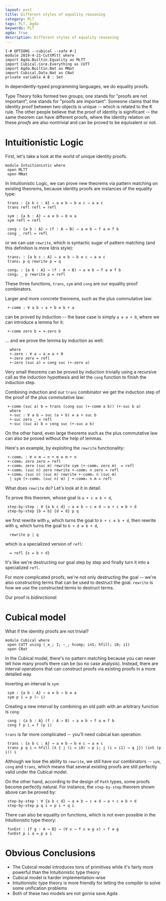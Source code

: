 ```yaml
---
layout: post
title: Different styles of equality reasoning
category: PLT
tags: PLT, Agda
keywords: PLT
agda: true
description: Different styles of equality reasoning
---
```


```
{-# OPTIONS --cubical --safe #-}
module 2019-4-21-CuttMltt where
import Agda.Builtin.Equality as MLTT
import Cubical.Core.Everything as CUTT
import Agda.Builtin.Nat as MNat
import Cubical.Data.Nat as CNat
private variable A B : Set
```

In dependently-typed programming languages, we do equality proofs.

Type Theory folks formed two groups; one stands for "proofs are not important",
one stands for "proofs are important".
Someone claims that the identity proof between two objects is unique -- which
is related to the K rule.
The other people believe that the proof of identity is significant -- the same
theorem can
have different proofs, where the identity relation on these *proofs* are also
nontrivial and can be proved to be equivalent or not.

# Intuitionistic Logic

First, let's take a look at the world of unique identity proofs.

```
module Intuitionistic where
 open MLTT
 open MNat
```

In Intuitionistic Logic, we can prove new theorems via pattern matching on existing theorems,
because identity proofs are instances of the equality type:

```
 trans : {a b c : A} → a ≡ b → b ≡ c → a ≡ c
 trans refl refl = refl

 sym : {a b : A} → a ≡ b → b ≡ a
 sym refl = refl

 cong : {a b : A} → (f : A → B) → a ≡ b → f a ≡ f b
 cong _ refl = refl
```

or we can use `rewrite`, which is syntactic sugar of pattern matching
(and this definition is more Idris style):

```
 trans₁ : {a b c : A} → a ≡ b → b ≡ c → a ≡ c
 trans₁ p q rewrite p = q

 cong₁ : {a b : A} → (f : A → B) → a ≡ b → f a ≡ f b
 cong₁ _ p rewrite p = refl
```

These three functions, `trans`, `sym` and `cong` are our equality proof
combinators.

Larger and more concrete theorems, such as the plus commutative law:

```
 +-comm : ∀ a b → a + b ≡ b + a
```

can be proved by induction -- the base case is simply `a ≡ a + 0`,
where we can introduce a lemma for it:

```
 +-comm zero b = +-zero b
```

... and we prove the lemma by induction as well:

```
  where
  +-zero : ∀ a → a ≡ a + 0
  +-zero zero = refl
  +-zero (suc a) = cong suc (+-zero a)
```

Very small theorems can be proved by induction trivially using
a recursive call as the induction hypothesis and let the `cong`
function to finish the induction step.

Combining induction and our `trans` combinator we get the induction
step of the proof of the plus commutative law:

```
 +-comm (suc a) b = trans (cong suc (+-comm a b)) (+-suc b a)
  where
  +-suc : ∀ a b → suc (a + b) ≡ a + suc b
  +-suc zero _ = refl
  +-suc (suc a) b = cong suc (+-suc a b)
```

On the other hand, even large theorems such as the plus commutative law
can also be proved without the help of lemmas.

Here's an example, by exploiting the `rewrite` functionality:

```
 +-comm₁ : ∀ n m → n + m ≡ m + n
 +-comm₁ zero zero = refl
 +-comm₁ zero (suc m) rewrite sym (+-comm₁ zero m)  = refl
 +-comm₁ (suc n) zero rewrite +-comm₁ n zero = refl
 +-comm₁ (suc n) (suc m) rewrite +-comm₁ n (suc m)
  | sym (+-comm₁ (suc n) m) | +-comm₁ n m = refl
```

What does `rewrite` do?
Let's look at it in detail.

To prove this theorem, whose goal is `a + c ≡ b + d`,

```
 step-by-step : ∀ {a b c d} → a ≡ b → c ≡ d → a + c ≡ b + d
 step-by-step {b = b} {d = d} p q
```

we first rewrite with `p`, which turns the goal to `b + c ≡ b + d`,
then rewrite with `q`, which turns the goal to `b + d ≡ b + d`,

```
  rewrite p | q
```

which is a specialized version of `refl`:

```
  = refl {x = b + d}
```

It's like we're destructing our goal step by step and finally turn it into a specialized `refl`.

For more complicated proofs, we're not only destructing the goal -- we're also constructing
terms that can be used to destruct the goal.
`rewrite` is how we *use* the constructed terms to destruct terms.

Our proof is *bidirectional*.

# Cubical model

What if the identity proofs are not trivial?

```
module Cubical where
 open CUTT using (_≡_; I; ~_; hcomp; inS; hfill; i0; i1)
 open CNat
```

In the Cubical model, there's no pattern matching because you can never tell
how many proofs there can be (so no case analysis).
Instead, there are interval operations that can construct proofs via existing proofs
in a more detailed way.

Inverting an interval is `sym`:

```
 sym : {a b : A} → a ≡ b → b ≡ a
 sym p i = p (~ i)
```

Creating a new interval by combining an old path with an arbitrary function
is `cong`:

```
 cong : {a b : A} (f : A → B) → a ≡ b → f a ≡ f b
 cong f p i = f (p i)
```

`trans` is far more complicated -- you'll need cubical kan operation:

```
 trans : {a b c : A} → a ≡ b → b ≡ c → a ≡ c
 trans p q i = hfill (λ { j (i = i0) → p i; j (i = i1) → q j}) (inS (p i)) i
```

Although we lose the ability to `rewrite`, we still have our combinators -- `sym`, `cong` and `trans`,
which means that several existing proofs are still perfectly valid under the Cubical model.

On the other hand, according to the design of `Path` types, some proofs become perfectly
natural. For instance, the `step-by-step` theorem shown above can be proved by:

```
 step-by-step : ∀ {a b c d} → a ≡ b → c ≡ d → a + c ≡ b + d
 step-by-step p q i = p i + q i
```

There can also be equality on functions, which is not even possible in the
Intuitionistic type theory:

```
 funExt : {f g : A → B} → (∀ x → f x ≡ g x) → f ≡ g
 funExt p i a = p a i
```

# Obvious Conclusions

+ The Cubical model introduces tons of primitives while it's fairly more powerful
  than the Intuitionistic type theory
+ Cubical model is harder implementation-wise
+ Intuitionistic type theory is more friendly for letting the compiler to solve some
  unification problems
+ Both of these two models are not gonna save Agda
